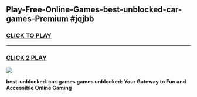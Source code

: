 
## Play-Free-Online-Games-best-unblocked-car-games-Premium #jqjbb
<h3>
<a href="https://premium.freeplayer.one?title=best-unblocked-car-games&ref=8M">CLICK TO PLAY</a></h3>
<hr>

<h3>
<a href="https://premium.freeplayer.one?title=best-unblocked-car-games&ref=8M">CLICK 2 PLAY</a>
  
</h3>

<a href="https://premium.freeplayer.one?title=best-unblocked-car-games&ref=8M"><img src="https://clearcache.store/games.png"></a>


**best-unblocked-car-games games unblocked: Your Gateway to Fun and Accessible Online Gaming**
